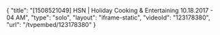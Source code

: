 {
    "title": "[1508521049] HSN | Holiday Cooking & Entertaining 10.18.2017 - 04 AM",
    "type": "solo",
    "layout": "iframe-static",
    "videoId": "123178380",
    "url": "\/tvpembed\/123178380"
}